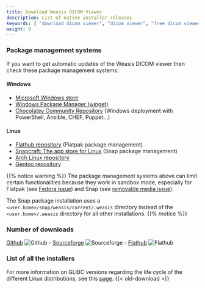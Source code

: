 ```yaml
---
title: Download Weasis DICOM Viewer
description: List of native installer releases
keywords: [ "download dicom viewer", "dicom viewer", "free dicom viewer", "open source dicom viewer", "weasis dicom viewer",  "multi-platform dicom viewer", "dicom", "pacs", "pacs viewer", "clinical viewer", "radiolgical viewer", "linux dicom viewer",  "mac dicom viewer" ]
weight: 9
---
```


### Package management systems

If you want to get automatic updates of the Weasis DICOM viewer then check these package management systems:

#### Windows
- [Microsoft Windows store](https://www.microsoft.com/en-us/p/weasis/9nhtv46lg4nh)
- [Windows Package Manager (winget)](https://github.com/microsoft/winget-pkgs/tree/master/manifests/w/WeasisTeam/Weasis/)
- [Chocolatey Community Repository](https://community.chocolatey.org/packages/weasis) (Windows deployment with PowerShell, Ansible, CHEF, Puppet...)

#### Linux
- [Flathub repository](https://flathub.org/apps/details/io.github.nroduit.Weasis) (Flatpak package management)
- [Snapcraft: The app store for Linux](https://snapcraft.io/weasis) (Snap package management)
- [Arch Linux repository](https://aur.archlinux.org/packages/weasis-bin/)
- [Gentoo repository](https://gpo.zugaina.org/media-gfx/weasis-bin)

{{% notice warning %}}
The package management systems above can limit certain functionalities because they work in sandbox mode, especially for Flatpak (see [Fedora issue](https://github.com/nroduit/Weasis/issues/449#issuecomment-1763311969)) and Snap (see [removable media issue](https://github.com/nroduit/Weasis/issues/487#issuecomment-1826293187)). 

The Snap package installation uses a `<user.home>/snap/weasis/current/.weasis` directory instead of the `<user.home>/.weasis` directory for all other installations.
{{% /notice %}}

### Number of downloads

[Github](https://github.com/nroduit/Weasis/releases) ![Github](https://img.shields.io/github/downloads/nroduit/weasis/total?classes=inline "Github release downloads") - [Sourceforge](https://sourceforge.net/projects/dcm4che/files/Weasis/) ![Sourceforge](https://img.shields.io/sourceforge/dt/dcm4che/Weasis?classes=inline "Sourceforge release downloads") - [Flathub](https://flathub.org/apps/details/io.github.nroduit.Weasis) ![Flathub](https://img.shields.io/flathub/downloads/io.github.nroduit.Weasis?classes=inline "Flathub release downloads")


### List of all the installers

For more information on GLIBC versions regarding the life cycle of the different Linux distributions, see this [page](https://repology.org/project/glibc/versions).
{{< old-download >}}
